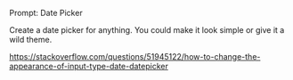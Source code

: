 Prompt: Date Picker

Create a date picker for anything. You could make it look simple or give it a wild theme.

https://stackoverflow.com/questions/51945122/how-to-change-the-appearance-of-input-type-date-datepicker
